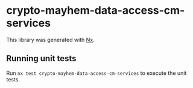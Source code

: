 # crypto-mayhem-data-access-cm-services

This library was generated with [Nx](https://nx.dev).

## Running unit tests

Run `nx test crypto-mayhem-data-access-cm-services` to execute the unit tests.
